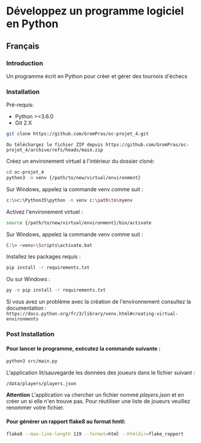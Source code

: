# Développez un programme logiciel en Python

## Français

### Introduction

Un programme écrit en Python pour créer et gérer des tournois d'échecs

### Installation

Pré-requis:

- Python >=3.6.0
- Git 2.X

```sh
git clone https://github.com/GromPras/oc-projet_4.git
```

`Ou téléchargez le fichier ZIP depuis https://github.com/GromPras/oc-projet_4/archive/refs/heads/main.zip`

Créez un environement virtuel à l'intérieur du dossier cloné:

```sh
cd oc-projet_4
python3 -m venv {/path/to/new/virtual/environment}
```

Sur Windows, appelez la commande venv comme suit :

```sh
c:\>c:\Python35\python -m venv c:\path\to\myenv
```

Activez l'environement virtuel :

```sh
source {/path/to/new/virtual/environment}/bin/activate
```

Sur Windows, appelez la commande venv comme suit :

```sh
C:\> <venv>\Scripts\activate.bat
```

Installez les packages requis :

```sh
pip install -r requirements.txt
```

Ou sur Windows :

```sh
py -m pip install -r requirements.txt
```

Si vous avez un problème avec la création de l'environnement consultez la documentation : `https://docs.python.org/fr/3/library/venv.html#creating-virtual-environments`

### Post Installation

#### Pour lancer le programme, exécutez la commande suivante :

```sh
python3 src/main.py
```

L'application lit/sauvegarde les données des joueurs dans le fichier suivant :

```
/data/players/players.json
```

**Attention** L'application va chercher un fichier nommé _players.json_ et en créer un si elle n'en trouve pas.
Pour réutiliser une liste de joueurs veuillez renommer votre fichier.

#### Pour générer un rapport flake8 au format hmtl:

```sh
flake8 --max-line-length 119 --format=html --htmldir=flake_rapport
```
